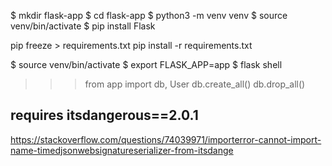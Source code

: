$ mkdir flask-app
$ cd flask-app
$ python3 -m venv venv
$ source venv/bin/activate
$ pip install Flask

pip freeze > requirements.txt
pip install -r requirements.txt

$ source venv/bin/activate
$ export FLASK_APP=app
$ flask shell
>>> from app import db, User
>>> db.create_all()
>>> db.drop_all()


## requires itsdangerous==2.0.1
https://stackoverflow.com/questions/74039971/importerror-cannot-import-name-timedjsonwebsignatureserializer-from-itsdange


